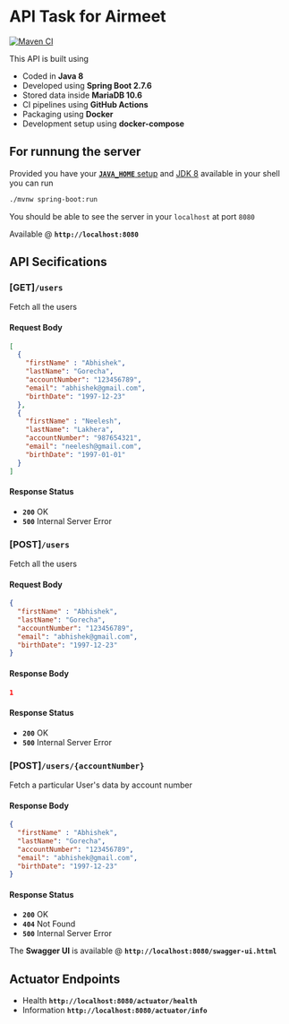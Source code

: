 # API Task for Airmeet
[![Maven CI](https://github.com/abhigorecha/API-task/actions/workflows/airmeet.yml/badge.svg)](https://github.com/abhigorecha/API-task/actions/workflows/airmeet.yml)

This API is built using
- Coded in **Java 8**
- Developed using **Spring Boot 2.7.6**
- Stored data inside **MariaDB 10.6**
- CI pipelines using **GitHub Actions**
- Packaging using **Docker**
- Development setup using **docker-compose**


## For runnung the server
Provided you have your [**`JAVA_HOME`** setup](https://docs.oracle.com/cd/E19182-01/820-7851/inst_cli_jdk_javahome_t/) and [JDK 8](https://docs.aws.amazon.com/corretto/latest/corretto-8-ug/downloads-list.html) available in your shell you can run
```bash
./mvnw spring-boot:run
```

You should be able to see the server in your `localhost` at port `8080`

Available @ **`http://localhost:8080`**


## API Secifications

### [GET]`/users`
Fetch all the users

#### Request Body

```json
[
  {
    "firstName" : "Abhishek",
    "lastName": "Gorecha",
    "accountNumber": "123456789",
    "email": "abhishek@gmail.com",
    "birthDate": "1997-12-23"
  },
  {
    "firstName" : "Neelesh",
    "lastName": "Lakhera",
    "accountNumber": "987654321",
    "email": "neelesh@gmail.com",
    "birthDate": "1997-01-01"
  }
]
```

#### Response Status
- **`200`** OK
- **`500`** Internal Server Error


### [POST]`/users`
Fetch all the users

#### Request Body

```json
{
  "firstName" : "Abhishek",
  "lastName": "Gorecha",
  "accountNumber": "123456789",
  "email": "abhishek@gmail.com",
  "birthDate": "1997-12-23"
}
```

#### Response Body

```json
1
```

#### Response Status
- **`200`** OK
- **`500`** Internal Server Error



### [POST]`/users/{accountNumber}`
Fetch a particular User's data by account number

#### Response Body

```json
{
  "firstName" : "Abhishek",
  "lastName": "Gorecha",
  "accountNumber": "123456789",
  "email": "abhishek@gmail.com",
  "birthDate": "1997-12-23"
}
```

#### Response Status
- **`200`** OK
- **`404`** Not Found
- **`500`** Internal Server Error


The **Swagger UI** is available @ **`http://localhost:8080/swagger-ui.httml`**


## Actuator Endpoints

- Health **`http://localhost:8080/actuator/health`**
- Information **`http://localhost:8080/actuator/info`**
